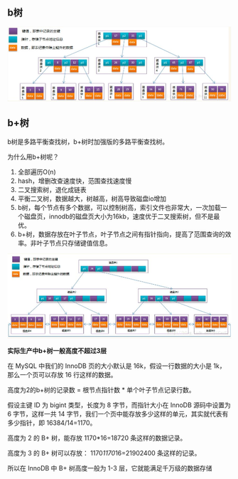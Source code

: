 ## b树

![](img/数据结构/btree.jpg)



## b+树

b树是多路平衡查找树，b+树时加强版的多路平衡查找树。

为什么用b+树呢？

1. 全部遍历O(n)
2. hash，增删改查速度快，范围查找速度慢
3. 二叉搜索树，退化成链表
4. 平衡二叉树，数据越大，树越高，树高导致磁盘io增加
5. b树，每个节点有多个数据，可以控制树高，索引文件也非常大，一次加载一个磁盘页，innodb的磁盘页大小为16kb，速度优于二叉搜索树，但不是最优。
6. b+树，数据存放在叶子节点，叶子节点之间有指针指向，提高了范围查询的效率。非叶子节点只存储键值信息。

![](img/数据结构/b+tree.jpg)



**实际生产中b+树一般高度不超过3层**

在 MySQL 中我们的 InnoDB 页的大小默认是 16k，假设一行数据的大小是 1k，那么一个页可以存放 16 行这样的数据。

高度为2的b+树的记录数 = 根节点指针数 * 单个叶子节点记录行数。

假设主键 ID 为 bigint 类型，长度为 8 字节，而指针大小在 InnoDB 源码中设置为 6 字节，这样一共 14 字节，我们一个页中能存放多少这样的单元，其实就代表有多少指针，即 16384/14=1170。

高度为 2 的 B+ 树，能存放 1170*16=18720 条这样的数据记录。

高度为 3 的 B+ 树可以存放： 1170*1170*16=21902400 条这样的记录。

所以在 InnoDB 中 B+ 树高度一般为 1-3 层，它就能满足千万级的数据存储